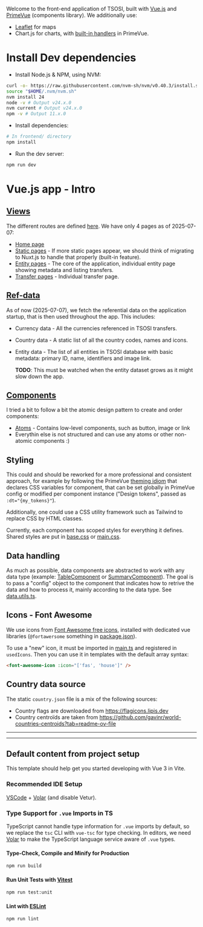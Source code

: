 Welcome to the front-end application of TSOSI, built with [Vue.js](https://vuejs.org/guide/introduction.html) and [PrimeVue](https://primevue.org/) (components library).
We additionally use:
- [Leaflet](https://leafletjs.com/) for maps
- Chart.js for charts, with [built-in handlers](https://primevue.org/chart/) in PrimeVue.

# Install Dev dependencies

- Install Node.js & NPM, using NVM:

```bash
curl -o- https://raw.githubusercontent.com/nvm-sh/nvm/v0.40.3/install.sh | bash
source "$HOME/.nvm/nvm.sh"
nvm install 24
node -v # Output v24.x.0
nvm current # Output v24.x.0
npm -v # Output 11.x.0
```

- Install dependencies:

```bash
# In frontend/ directory
npm install
```

- Run the dev server:

```bash
npm run dev
```

# Vue.js app - Intro

## [Views](./src/views/)

The different routes are defined [here](./src/router/index.ts).
We have only 4 pages as of 2025-07-07:
- [Home page](./src/views/HomeView.vue)
- [Static pages](./src/views/StaticContentView.vue) - If more static pages appear, we should think of migrating to Nuxt.js to handle that properly (built-in feature).
- [Entity pages](./src/views/EntityView.vue) - The core of the application, individual entity page showing metadata and listing transfers.
- [Transfer pages](./src/views/TransferView.vue) - Individual transfer page.


## [Ref-data](./src/singletons/ref-data.ts)

As of now (2025-07-07), we fetch the referential data on the application startup, that is then used throughout the app.
This includes:
- Currency data - All the currencies referenced in TSOSI transfers.
- Country data - A static list of all the country codes, names and icons.
- Entity data - The list of all entities in TSOSI database with basic metadata: primary ID, name, identifiers and image link.  

  **TODO**: This must be watched when the entity dataset grows as it might slow down the app.


## [Components](./src/components/)

I tried a bit to follow a bit the atomic design pattern to create and order components:

- [Atoms](./src/components/atoms/) - Contains low-level components, such as button, image or link
- Everythin else is not structured and can use any atoms or other non-atomic components :)

## Styling

This could and should be reworked for a more professional and consistent approach, for example by following the PrimeVue [theming idiom](https://primevue.org/theming/styled/) that declares CSS variables for component, that can be set globally in PrimeVue config or modified per component instance ("Design tokens", passed as `:dt="{my_tokens}"`).

Additionally, one could use a CSS utility framework such as Tailwind to replace CSS by HTML classes.

Currently, each component has scoped styles for everything it defines.
Shared styles are put in [base.css](./src/assets/css/base.css) or [main.css](./src/assets/css/main.css).

## Data handling

As much as possible, data components are abstracted to work with any data type (example: [TableComponent](./src/components/TableComponent.vue) or [SummaryComponent](./src/components/SummaryComponent.vue)).
The goal is to pass a "config" object to the component that indicates how to retrive the data and how to process it, mainly according to the data type.
See [data.utils.ts](./src/utils/data-utils.ts).


## Icons - Font Awesome

We use icons from [Font Awesome free icons](https://fontawesome.com/search?ic=free), installed with dedicated vue libraries (`@fortawersome` something in [package.json](./package.json)).

To use a "new" icon, it must be imported in [main.ts](./src/main.ts) and registered in `usedIcons`.
Then you can use it in templates with the default array syntax:

```html
<font-awesome-icon :icon="['fas', 'house']" />
```

## Country data source

The static `country.json` file is a mix of the following sources:

* Country flags are downloaded from https://flagicons.lipis.dev
* Country centroïds are taken from https://github.com/gavinr/world-countries-centroids?tab=readme-ov-file


---
---

## Default content from project setup
This template should help get you started developing with Vue 3 in Vite.

### Recommended IDE Setup

[VSCode](https://code.visualstudio.com/) + [Volar](https://marketplace.visualstudio.com/items?itemName=Vue.volar) (and disable Vetur).

### Type Support for `.vue` Imports in TS

TypeScript cannot handle type information for `.vue` imports by default, so we replace the `tsc` CLI with `vue-tsc` for type checking. In editors, we need [Volar](https://marketplace.visualstudio.com/items?itemName=Vue.volar) to make the TypeScript language service aware of `.vue` types.

#### Type-Check, Compile and Minify for Production

```sh
npm run build
```

#### Run Unit Tests with [Vitest](https://vitest.dev/)

```sh
npm run test:unit
```

#### Lint with [ESLint](https://eslint.org/)

```sh
npm run lint
```
